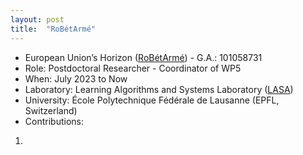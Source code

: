 ```yaml
---
layout: post
title:  "RoBétArmé"
---
```


- European Union’s Horizon ([RoBétArmé](https://www.robetarme-project.eu/)) - G.A.: 101058731
- Role: Postdoctoral Researcher - Coordinator of WP5
- When: July 2023 to Now
- Laboratory: Learning Algorithms and Systems Laboratory (<a href="https://www.epfl.ch/labs/lasa/">LASA</a>)
- University: École Polytechnique Fédérale de Lausanne (EPFL, Switzerland)
- Contributions:
1. 
